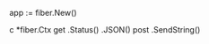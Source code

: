app := fiber.New()

c *fiber.Ctx
    get
        .Status()
        .JSON()
    post
        .SendString()
